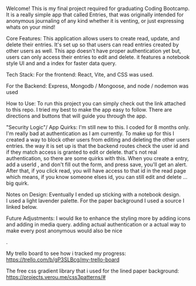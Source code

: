 Welcome! This is my final project required for graduating Coding Bootcamp. It is a really simple app that called Entries, that  was  originally  intended for anonymous journaling of any kind  whether it is venting, or just expressing whats on your mind!

Core Features:
This application allows users to create read, update, and delete their entries. It's set up so that users can read entries created by other users as well. This app doesn't have proper authentication yet but, users can only access their entries  to edit and delete. it features a notebook style UI and and a index for faster data query.

Tech Stack:
For the frontend: React, Vite, and CSS was used.

For the Backend:
Express, Mongodb / Mongoose, and node / nodemon was used 

How to Use:
To run this project you can simply check out the link attached to this repo. 
I tried my best to make the app easy to follow. There are directions and buttons that will guide you through the app.

"Security Logic"/ App Quirks: 
I'm still new to this. I coded for 8 months only. I'm really bad at authentication as I am currently. 
To make up for this I created a way to block other users from editing and deleting the other users entries. the way it is set up is that the backend routes check the user id  and if they match access is granted to edit or delete. that's not real authentication, so there are some quirks  with this. When you create a entry, add a userId , and don't fill out the form, and press save, you'll get an alert. After that, if you click read, you will have access to that id in the read page which means, if you know someone elses id, you can still edit and delete ...
big quirk. 


Notes on Design: 
Eventually I ended up sticking with a notebook design.  
I used a light lavender palette. For the paper background I used a source I linked below.

Future Adjustments: 
I would lke to enhance the styling more by adding icons and adding in media query.
adding actual authentication or a actual way to make every post anonymous  would also be nice 

.

My trello board to see how i tracked my progress:
https://trello.com/b/gP3SLBcg/my-trello-board

The free css  gradient library that i used for the lined paper background:
https://projects.verou.me/css3patterns/#